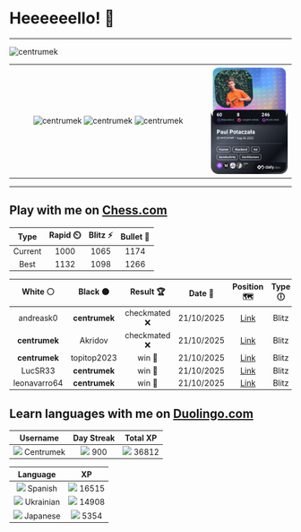 # Heeeeeello! 👋

----

<div>
    <img
        src="https://komarev.com/ghpvc/?username=centrumek&label=visitors&color=0e75b6&style=flat"
        alt="centrumek"
    />
</div>

<table>
  <tbody>
    <tr>
      <td align="center" width="70%" colspan="2">
        <img 
            src="https://github-readme-stats.vercel.app/api?username=centrumek&show_icons=true&count_private=true&theme=dark&hide_border=true&hide=issues,contribs&bg_color=00000000"
            alt="centrumek"
          />
        <img
            src="https://github-readme-stats.vercel.app/api/top-langs/?username=centrumek&layout=compact&hide_border=true&theme=dark&bg_color=00000000&langs_count=6&exclude_repo=air-statistic-app"
            alt="centrumek"
        />
        <img 
            src="https://github-readme-streak-stats.herokuapp.com?user=centrumek&theme=dark&hide_border=true&background=FFFFFF00"
            alt="centrumek"
        />
      </td>
      <td width="30%" rowspan="2">
        <a href="https://app.daily.dev/centrumek">
          <img
            src="./devcard.png"
            alt="centrumek"
          />
        </a>
      </td>
    </tr>
  </tbody>
</table>

---

## Play with me on [Chess.com](https://www.chess.com/member/centrumek)

<div align="center">
<!--START_SECTION:chessStats-->
<!-- Automatically generated with https://github.com/Balastrong/chess-stats-action -->

| Type | Rapid ⏲️ | Blitz ⚡ | Bullet 🔫 |
|:---:|:---:|:---:|:---:|
| Current | 1000 | 1065 | 1174 |
| Best | 1132 | 1098 | 1266 |

| White ⚪ | Black ⚫ | Result 🏆 | Date 📅 | Position 🗺️ | Type 🕕 |
|:---:|:---:|:---:|:---:|:---:|:---:|
| andreask0 | **centrumek** | checkmated ❌ | 21/10/2025 | <a href="http://www.ee.unb.ca/cgi-bin/tervo/fen.pl?select=8/8/8/4Rp2/P1p1kn1p/2B4P/2P2K2/2r5 b - - 0 45">Link</a> | Blitz |
| **centrumek** | Akridov | checkmated ❌ | 21/10/2025 | <a href="http://www.ee.unb.ca/cgi-bin/tervo/fen.pl?select=r5k1/pp3p1p/6p1/1Np5/P1P2P2/4b2b/4B2P/6KR w - - 0 22">Link</a> | Blitz |
| **centrumek** | topitop2023 | win 🥇 | 21/10/2025 | <a href="http://www.ee.unb.ca/cgi-bin/tervo/fen.pl?select=1k5r/1p3Rp1/p7/5K2/P2PpP2/7p/7P/6q1 b - - 3 38">Link</a> | Blitz |
| LucSR33 | **centrumek** | win 🥇 | 21/10/2025 | <a href="http://www.ee.unb.ca/cgi-bin/tervo/fen.pl?select=8/6k1/7b/5pnP/P5PK/7r/8/5R2 w - - 1 50">Link</a> | Blitz |
| leonavarro64 | **centrumek** | win 🥇 | 21/10/2025 | <a href="http://www.ee.unb.ca/cgi-bin/tervo/fen.pl?select=8/8/8/1K1k4/1PpPr3/8/8/8 w - - 2 82">Link</a> | Blitz |

<!--END_SECTION:chessStats-->
</div>

## Learn languages with me on [Duolingo.com](https://www.duolingo.com/profile/Centrumek)

<div align="center">
<!--START_SECTION:duolingoStats-->
<!-- Automatically generated with https://github.com/centrumek/duolingo-readme-stats-->

| Username | Day Streak | Total XP |
|:---:|:---:|:---:|
| <img src="https://raw.githubusercontent.com/centrumek/duolingo-readme-stats/main/assets/duolingo.png" height="12"> Centrumek | <img src="https://raw.githubusercontent.com/centrumek/duolingo-readme-stats/main/assets/streakinactive.svg" height="12"> 900 | <img src="https://raw.githubusercontent.com/centrumek/duolingo-readme-stats/main/assets/xp.svg" height="12"> 36812 |

| Language | XP |
|:---:|:---:|
| <img src="https://raw.githubusercontent.com/centrumek/duolingo-readme-stats/main/assets/langs/spanish.svg" height="12"> Spanish | <img src="https://raw.githubusercontent.com/centrumek/duolingo-readme-stats/main/assets/xp.svg" height="12"> 16515 |
| <img src="https://raw.githubusercontent.com/centrumek/duolingo-readme-stats/main/assets/langs/ukrainian.svg" height="12"> Ukrainian | <img src="https://raw.githubusercontent.com/centrumek/duolingo-readme-stats/main/assets/xp.svg" height="12"> 14908 |
| <img src="https://raw.githubusercontent.com/centrumek/duolingo-readme-stats/main/assets/langs/japanese.svg" height="12"> Japanese | <img src="https://raw.githubusercontent.com/centrumek/duolingo-readme-stats/main/assets/xp.svg" height="12"> 5354 |

<!--END_SECTION:duolingoStats-->
</div>
<!--
**centrumek/centrumek** is a ✨ _special_ ✨ repository because its `README.md` (this file) appears on your GitHub profile.

Here are some ideas to get you started:

- 🔭 I’m currently working on ...
- 🌱 I’m currently learning ...
- 👯 I’m looking to collaborate on ...
- 🤔 I’m looking for help with ...
- 💬 Ask me about ...
- 📫 How to reach me: ...
- 😄 Pronouns: ...
- ⚡ Fun fact: ...
-->

